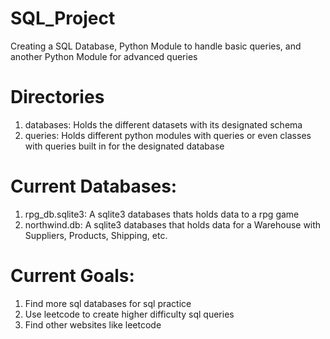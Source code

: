 # SQL_Project
Creating a SQL Database, Python Module to handle basic queries, and another Python Module for advanced queries

# Directories
1. databases: Holds the different datasets with its designated schema
2. queries: Holds different python modules with queries or even classes with queries built in for the designated database

# Current Databases:
1. rpg_db.sqlite3: A sqlite3 databases thats holds data to a rpg game
2. northwind.db: A sqlite3 databases that holds data for a Warehouse with Suppliers, Products, Shipping, etc.

# Current Goals:
1. Find more sql databases for sql practice
2. Use leetcode to create higher difficulty sql queries
3. Find other websites like leetcode
